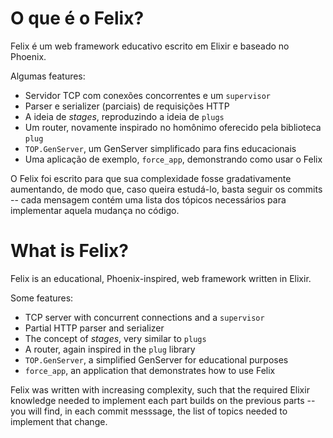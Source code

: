 # O que é o Felix?

Felix é um web framework educativo escrito em Elixir e baseado no Phoenix.

Algumas features:

* Servidor TCP com conexões concorrentes e um `supervisor`
* Parser e serializer (parciais) de requisições HTTP
* A ideia de *stages*, reproduzindo a ideia de `plugs`
* Um router, novamente inspirado no homônimo oferecido pela biblioteca `plug`
* `TOP.GenServer`, um GenServer simplificado para fins educacionais
* Uma aplicação de exemplo, `force_app`, demonstrando como usar o Felix

O Felix foi escrito para que sua complexidade fosse gradativamente 
aumentando, de modo que, caso queira estudá-lo, basta seguir os commits -- cada
mensagem contém uma lista dos tópicos necessários para implementar aquela mudança
no código.

# What is Felix?

Felix is an educational, Phoenix-inspired, web framework written in Elixir.

Some features:

* TCP server with concurrent connections and a `supervisor`
* Partial HTTP parser and serializer
* The concept of *stages*, very similar to `plugs`
* A router, again inspired in the `plug` library
* `TOP.GenServer`, a simplified GenServer for educational purposes
* `force_app`, an application that demonstrates how to use Felix

Felix was written with increasing complexity, such that the required Elixir 
knowledge needed to implement each part builds on the previous parts -- you will
find, in each commit messsage, the list of topics needed to implement that change.

